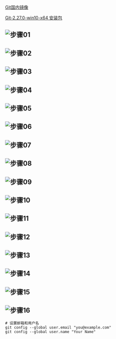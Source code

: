 [Git国内镜像](https://npm.taobao.org/mirrors/git-for-windows/)

[Git-2.27.0-win10-x64 安装包](https://npm.taobao.org/mirrors/git-for-windows/v2.27.0.windows.1/Git-2.27.0-64-bit.exe)

![步骤01](01.png)
---
![步骤02](02.png)
---
![步骤03](03.png)
---
![步骤04](04.png)
---
![步骤05](05.png)
---
![步骤06](06.png)
---
![步骤07](07.png)
---
![步骤08](08.png)
---
![步骤09](09.png)
---
![步骤10](10.png)
---
![步骤11](11.png)
---
![步骤12](12.png)
---
![步骤13](13.png)
---
![步骤14](14.png)
---
![步骤15](15.png)
---
![步骤16](16.png)
---

```shell script
# 设置邮箱和用户名
git config --global user.email "you@example.com"
git config --global user.name "Your Name"
```
